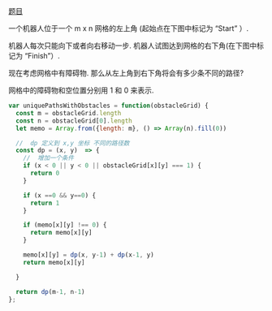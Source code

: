 [题目](https://leetcode.cn/problems/unique-paths-ii/description/)

一个机器人位于一个 m x n 网格的左上角 (起始点在下图中标记为 “Start” ）. 

机器人每次只能向下或者向右移动一步. 机器人试图达到网格的右下角(在下图中标记为 “Finish”）. 

现在考虑网格中有障碍物. 那么从左上角到右下角将会有多少条不同的路径?

网格中的障碍物和空位置分别用 1 和 0 来表示. 


```js
var uniquePathsWithObstacles = function(obstacleGrid) {
  const m = obstacleGrid.length
  const n = obstacleGrid[0].length
  let memo = Array.from({length: m}, () => Array(n).fill(0))

  //  dp 定义到 x,y 坐标 不同的路径数
  const dp = (x, y)  => {
    //  增加一个条件
    if (x < 0 || y < 0 || obstacleGrid[x][y] === 1) {
      return 0
    }

    if (x ==0 && y==0) {
      return 1
    }

    if (memo[x][y] !== 0) {
      return memo[x][y]
    }

    memo[x][y] = dp(x, y-1) + dp(x-1, y)
    return memo[x][y]

  }

  return dp(m-1, n-1)
};
```